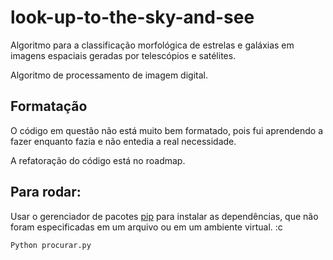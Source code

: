 # look-up-to-the-sky-and-see
Algoritmo para a classificação morfológica de estrelas e galáxias em imagens espaciais geradas por telescópios e satélites.

Algoritmo de processamento de imagem digital.

## Formatação

O código em questão não está muito bem formatado, pois fui aprendendo a fazer enquanto fazia e não entedia a real necessidade.

A refatoração do código está no roadmap.

## Para rodar:

Usar o gerenciador de pacotes [pip](https://pip.pypa.io/en/stable/) para instalar as dependências, que não foram especificadas em um arquivo ou em um ambiente virtual. :c

```bash
Python procurar.py
```
